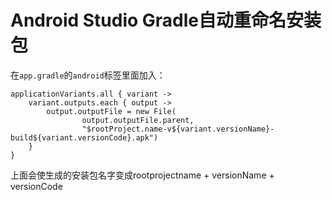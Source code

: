 # Android Studio Gradle自动重命名安装包

在`app.gradle`的`android`标签里面加入：

```
applicationVariants.all { variant ->
    variant.outputs.each { output ->
        output.outputFile = new File(
                output.outputFile.parent,
                "$rootProject.name-v${variant.versionName}-build${variant.versionCode}.apk")
    }
}
```

上面会使生成的安装包名字变成rootprojectname + versionName + versionCode